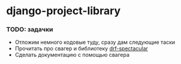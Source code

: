 # django-project-library
### TODO: задачки
 - Отложим немного кодовые туду, сразу дам следующие таски
 - Прочитать про свагер и библиотеку [drf-spectacular](https://habr.com/ru/articles/733942/)
 - Сделать документацию с помощью свагера
 
